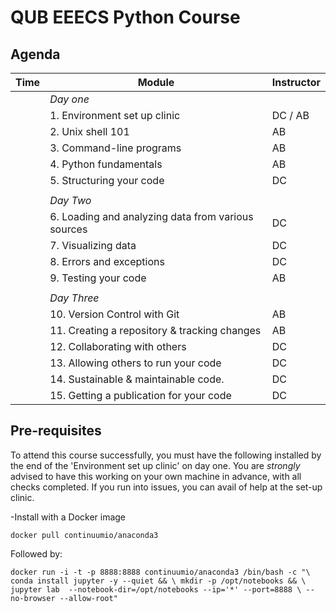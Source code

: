 # QUB EEECS Python Course

## Agenda

| **Time** | **Module**                                         | **Instructor** |
|----------|----------------------------------------------------|----------------|
|          | _Day one_                                          |                |
|          | 1. Environment set up clinic                       | DC / AB        |
|          | 2. Unix shell 101                                  | AB             |
|          | 3. Command-line programs                           | AB             |
|          | 4. Python fundamentals                             | AB             |
|          | 5. Structuring your code                           | DC             |
|          |                                                    |                |
|          | _Day Two_                                          |                |
|          | 6. Loading and analyzing data from various sources | DC             |
|          | 7. Visualizing data                                | DC             |
|          | 8. Errors and exceptions                           | DC             |
|          | 9. Testing your code                               | AB             |
|          |                                                    |                |
|          | _Day Three_                                        |                |
|          | 10. Version Control with Git                       | AB             |
|          | 11. Creating a repository & tracking changes       | AB             |
|          | 12. Collaborating with others                      | DC             |
|          | 13. Allowing others to run your code               | DC             |
|          | 14. Sustainable & maintainable code.               | DC             |
|          | 15. Getting a publication for your code            | DC             |


## Pre-requisites

To attend this course successfully, you must have the following installed by the end of the 'Environment set up clinic' on day one.  You are *strongly* advised to have this working on your own machine in advance, with all checks completed.  If you run into issues, you can avail of help at the set-up clinic.

-Install with a Docker image

`docker pull continuumio/anaconda3`  

Followed by:

`docker run -i -t -p 8888:8888 continuumio/anaconda3 /bin/bash -c "\
    conda install jupyter -y --quiet && \
    mkdir -p /opt/notebooks && \
    jupyter lab  --notebook-dir=/opt/notebooks --ip='*' --port=8888 \
    --no-browser --allow-root"
`

